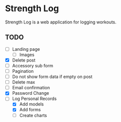 # Strength Log

Strength Log is a web application for logging workouts.

## TODO

- [ ] Landing page
  - [ ] Images
- [x] Delete post
- [ ] Accessory sub form
- [ ] Pagination
- [ ] Do not show form data if empty on post
- [ ] Delete max
- [ ] Email confirmation
- [x] Password Change
- [ ] Log Personal Records
  - [x] Add models
  - [x] Add forms
  - [ ] Create charts
